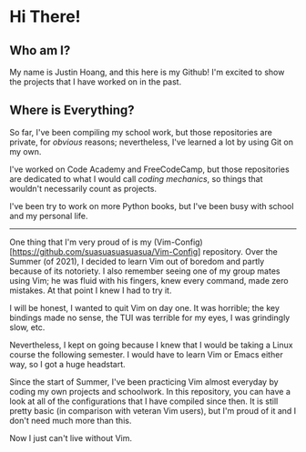 # Hi There!

## Who am I?

My name is Justin Hoang, and this here is my Github! I'm excited to show the projects that I have worked on in the past.

## Where is Everything?

So far, I've been compiling my school work, but those repositories are private, for *obvious* reasons; nevertheless, I've learned a lot by using Git on my own.

I've worked on Code Academy and FreeCodeCamp, but those repositories are dedicated to what I would call *coding mechanics*, so things that wouldn't necessarily count as projects.

I've been try to work on more Python books, but I've been busy with school and my personal life.

---

One thing that I'm very proud of is my (Vim-Config)[https://github.com/suasuasuasuasua/Vim-Config] repository. Over the Summer (of 2021), I decided to learn Vim out of boredom and partly because of its notoriety. I also remember seeing one of my group mates using Vim; he was fluid with his fingers, knew every command, made zero mistakes. At that point I knew I had to try it.

I will be honest, I wanted to quit Vim on day one. It was horrible; the key bindings made no sense, the TUI was terrible for my eyes, I was grindingly slow, etc. 

Nevertheless, I kept on going because I knew that I would be taking a Linux course the following semester. I would have to learn Vim or Emacs either way, so I got a huge headstart. 

Since the start of Summer, I've been practicing Vim almost everyday by coding my own projects and schoolwork. In this repository, you can have a look at all of the configurations that I have compiled since then. It is still pretty basic (in comparison with veteran Vim users), but I'm proud of it and I don't need much more than this.

Now I just can't live without Vim.
